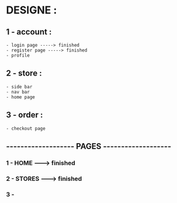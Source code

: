 # DESIGNE :

## 1 - account :
    - login page -----> finished
    - register page -----> finished
    - profile

## 2 - store :
    - side bar
    - nav bar
    - home page

## 3 - order :
    - checkout page




## ------------------- PAGES -------------------

### 1 - HOME  ---> finished
### 2 - STORES ---> finished
### 3 - 